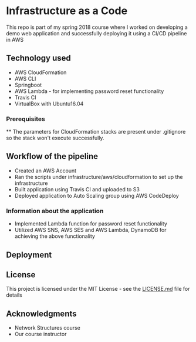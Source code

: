 # Infrastructure as a Code

This repo is part of my spring 2018 course where I worked on developing a demo web application and successfully deploying it using a CI/CD pipeline in AWS

## Technology used

* AWS CloudFormation
* AWS CLI
* Springboot
* AWS Lambda - for implementing password reset functionality
* Travis CI
* VirtualBox with Ubuntu16.04


### Prerequisites

** The parameters for CloudFormation stacks are present under .gitignore so the stack won't execute successfully.


## Workflow of the pipeline

* Created an AWS Account
* Ran the scripts under infrastructure/aws/cloudformation to set up the infrastructure
* Built application using Travis CI and uploaded to S3
* Deployed application to Auto Scaling group using AWS CodeDeploy



### Information about the application

* Implemented Lambda function for password reset functionality
* Utilized AWS SNS, AWS SES and AWS Lambda, DynamoDB for achieving the above functionality


## Deployment




## License

This project is licensed under the MIT License - see the [LICENSE.md](LICENSE.md) file for details

## Acknowledgments

* Network Structures course
* Our course instructor
